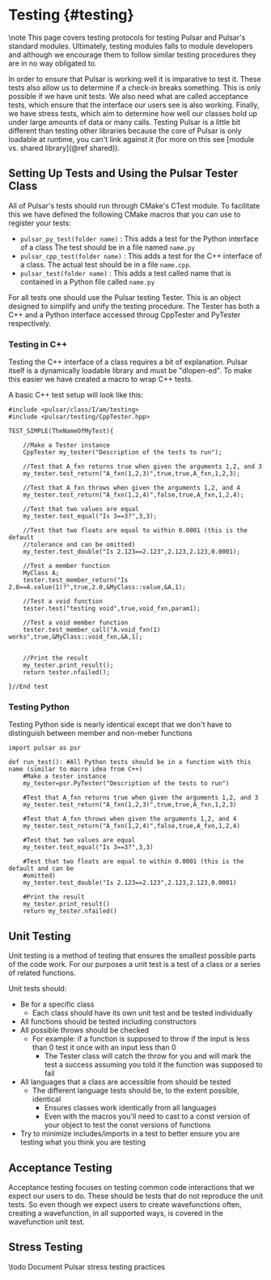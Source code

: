 Testing                                                               {#testing}
=======

\note This page covers testing protocols for testing Pulsar and Pulsar's
standard modules.  Ultimately, testing modules falls to module developers and
although we encourage them to follow similar testing procedures they are in no
way obligated to.

In order to ensure that Pulsar is working well it is imparative to test it.
These tests also allow us to determine if a check-in breaks something.  This is
only possible if we have unit tests.  We also need what are called acceptance
tests, which ensure that the interface our users see is also working.  Finally,
we have stress tests, which aim to determine how well our classes hold up under
large amounts of data or many calls.  Testing
Pulsar is a little bit different than testing other libraries because the core
of Pulsar is only loadable at runtime, you can't link against it (for more on
this see [module vs. shared library](@ref shared)).


## Setting Up Tests and Using the Pulsar Tester Class

All of Pulsar's tests should run through CMake's CTest module.  To facilitate
this we have defined the following CMake macros that you can use to register
your tests:

- `pulsar_py_test(folder name)` : This adds a test for the Python interface of a class
  The test should be in a file named `name.py`
- `pulsar_cpp_test(folder name)` : This adds a test for the C++ interface of a class.
  The actual test should be in a file `name.cpp`. 
- `pulsar_test(folder name)` : This adds a test called name that is contained in a
   Python file called `name.py`

For all tests one should use the Pulsar testing Tester.  This is an object
designed to simplify and unify the testing procedure.  The Tester has both a
C++ and a Python interface accessed throug CppTester and PyTester respectively.

### Testing in C++

Testing the C++ interface of a class requires a bit of explanation.  Pulsar
itself is a dynamically loadable library and must be "dlopen-ed".  To make this
easier we have created a macro to wrap C++ tests.

A basic C++ test setup will look like this:
~~~{.cpp}
#include <pulsar/class/I/am/testing>
#include <pulsar/testing/CppTester.hpp>

TEST_SIMPLE(TheNameOfMyTest){

    //Make a Tester instance
    CppTester my_tester("Description of the tests to run");

    //Test that A_fxn returns true when given the arguments 1,2, and 3
    my_tester.test_return("A_fxn(1,2,3)",true,true,A_fxn,1,2,3);

    //Test that A_fxn throws when given the arguments 1,2, and 4
    my_tester.test_return("A_fxn(1,2,4)",false,true,A_fxn,1,2,4);

    //Test that two values are equal
    my_tester.test_equal("Is 3==3?",3,3);

    //Test that two floats are equal to within 0.0001 (this is the default 
    //tolerance and can be omitted)
    my_tester.test_double("Is 2.123==2.123",2.123,2.123,0.0001);

    //Test a member function
    MyClass A;
    tester.test_member_return("Is 2.0==A.value(1)?",true,2.0,&MyClass::value,&A,1);

    //Test a void function
    tester.test("testing void",true,void_fxn,param1);

    //Test a void member function
    tester.test_member_call("A.void_fxn(1) works",true,&MyClass::void_fxn,&A,1);


    //Print the result
    my_tester.print_result();
    return tester.nfailed();

}//End test
~~~

### Testing Python

Testing Python side is nearly identical except that we
don't have to distinguish between member and non-meber
functions
~~~{.py}
import pulsar as psr

def run_test(): #All Python tests should be in a function with this name (similar to macro idea from C++)
    #Make a tester instance
    my_tester=psr.PyTester("Description of the tests to run")

    #Test that A_fxn returns true when given the arguments 1,2, and 3
    my_tester.test_return("A_fxn(1,2,3)",true,true,A_fxn,1,2,3)

    #Test that A_fxn throws when given the arguments 1,2, and 4
    my_tester.test_return("A_fxn(1,2,4)",false,true,A_fxn,1,2,4)

    #Test that two values are equal
    my_tester.test_equal("Is 3==3?",3,3)

    #Test that two floats are equal to within 0.0001 (this is the default and can be
    #omitted)
    my_tester.test_double("Is 2.123==2.123",2.123,2.123,0.0001)

    #Print the result
    my_tester.print_result()
    return my_tester.nfailed()
~~~

## Unit Testing

Unit testing is a method of testing that ensures the smallest possible parts of
the code work.  For our purposes a unit test is a test of a class or a series of
related functions.  

Unit tests should:
- Be for a specific class
  - Each class should have its own unit test and be tested individually
- All functions should be tested including constructors
- All possible throws should be checked
  - For example: if a function is supposed to throw if the input is less than 0
    test it once with an input less than 0
    - The Tester class will catch the throw for you and will mark the test a
      success assuming you told it the function was supposed to fail
- All languages that a class are accessible from should be tested
  - The different language tests should be, to the extent possible, identical
    - Ensures classes work identically from all languages
    - Even with the macros you'll need to cast to a const version of your
      object to test the const versions of functions
- Try to minimize includes/imports in a test to better ensure you are testing
  what you think you are testing


## Acceptance Testing

Acceptance testing focuses on testing common code interactions that we expect
our users to do.  These should be tests that do not reproduce the unit tests.
So even though we expect users to create wavefunctions often, creating a
wavefunction, in all supported ways, is covered in the wavefunction unit test.

## Stress Testing

\todo Document Pulsar stress testing practices
